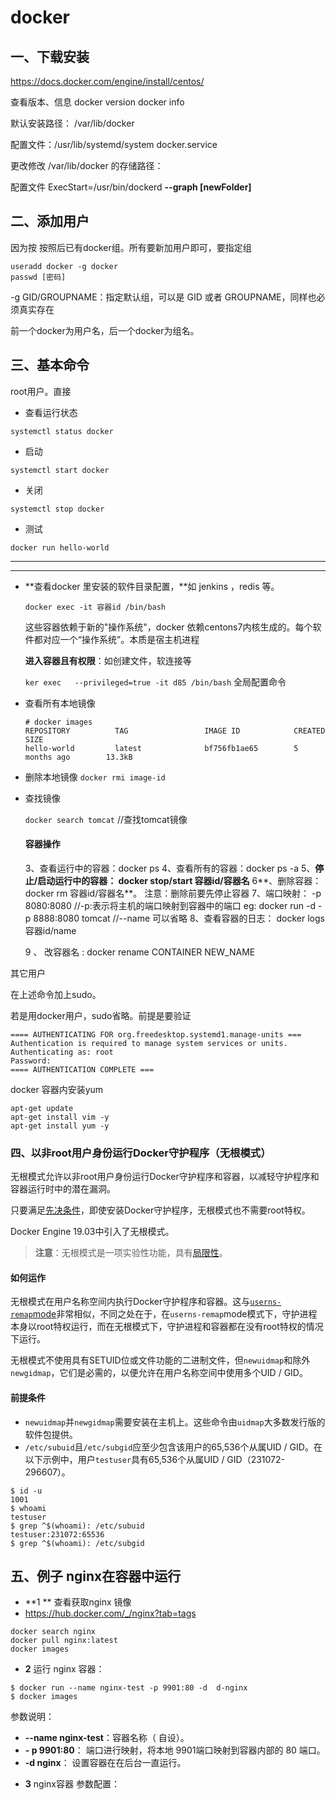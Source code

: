 # docker

## 一、下载安装

https://docs.docker.com/engine/install/centos/

查看版本、信息 docker version     docker info

默认安装路径： /var/lib/docker

配置文件：/usr/lib/systemd/system  docker.service 



更改修改 /var/lib/docker 的存储路径：

配置文件 ExecStart=/usr/bin/dockerd **--graph [newFolder]**

## 二、添加用户

因为按 按照后已有docker组。所有要新加用户即可，要指定组

```    
useradd docker -g docker
passwd [密码]
```

-g GID/GROUPNAME：指定默认组，可以是 GID 或者 GROUPNAME，同样也必须真实存在

前一个docker为用户名，后一个docker为组名。



## 三、基本命令





root用户。直接

* 查看运行状态

```
systemctl status docker
```

* 启动

```
systemctl start docker
```

* 关闭

```
systemctl stop docker
```

* 测试

 ```
docker run hello-world
 ```



____

***

* **查看docker 里安装的软件目录配置，**如 jenkins ，redis 等。

  ```
  docker exec -it 容器id /bin/bash
  ```

  这些容器依赖于新的"操作系统"，docker 依赖centons7内核生成的。每个软件都对应一个“操作系统”。本质是宿主机进程

  **进入容器且有权限**：如创建文件，软连接等

  ```ker exec   --privileged=true -it d85 /bin/bash``` 全局配置命令

  

* 查看所有本地镜像

  ```    
  # docker images
  REPOSITORY          TAG                 IMAGE ID            CREATED             SIZE
  hello-world         latest              bf756fb1ae65        5 months ago        13.3kB
  ```

  

* 删除本地镜像
  `docker rmi image-id`

* 查找镜像

  `docker search tomcat` //查找tomcat镜像

  #### 容器操作

  3、查看运行中的容器：docker ps
  4、查看所有的容器：docker ps -a
  5、**停止/启动运行中的容器： docker stop/start 容器id/容器名**
  6**、删除容器：docker rm 容器id/容器名**。 注意：删除前要先停止容器
  7、端口映射：
  -p 8080:8080
  //-p:表示将主机的端口映射到容器中的端口
  eg: docker run -d -p 8888:8080 tomcat //--name 可以省略
  8、查看容器的日志： docker logs 容器id/name
  
  9 、 改容器名 :  docker rename CONTAINER NEW_NAME

其它用户 

在上述命令加上sudo。

若是用docker用户，sudo省略。前提是要验证

```
==== AUTHENTICATING FOR org.freedesktop.systemd1.manage-units ===
Authentication is required to manage system services or units.
Authenticating as: root
Password: 
==== AUTHENTICATION COMPLETE ===
```



docker 容器内安装yum

```
apt-get update
apt-get install vim -y
apt-get install yum -y
```







### 四、以非root用户身份运行Docker守护程序（无根模式）

无根模式允许以非root用户身份运行Docker守护程序和容器，以减轻守护程序和容器运行时中的潜在漏洞。

只要满足[先决条件](https://docs.docker.com/engine/security/rootless/#prerequisites)，即使安装Docker守护程序，无根模式也不需要root特权。

Docker Engine 19.03中引入了无根模式。

> **注意**：无根模式是一项实验性功能，具有[局限性](https://docs.docker.com/engine/security/rootless/#known-limitations)。

####  如何运作

无根模式在用户名称空间内执行Docker守护程序和容器。这与[`userns-remap`mode](https://docs.docker.com/engine/security/userns-remap/)非常相似，不同之处在于，在`userns-remap`mode模式下，守护进程本身以root特权运行，而在无根模式下，守护进程和容器都在没有root特权的情况下运行。

无根模式不使用具有SETUID位或文件功能的二进制文件，但`newuidmap`和除外`newgidmap`，它们是必需的，以便允许在用户名称空间中使用多个UID / GID。

#### 前提条件

- `newuidmap`并`newgidmap`需要安装在主机上。这些命令由`uidmap`大多数发行版的软件包提供。
- `/etc/subuid`且`/etc/subgid`应至少包含该用户的65,536个从属UID / GID。在以下示例中，用户`testuser`具有65,536个从属UID / GID（231072-296607）。

```
$ id -u
1001
$ whoami
testuser
$ grep ^$(whoami): /etc/subuid
testuser:231072:65536
$ grep ^$(whoami): /etc/subgid
```



## 五、例子 nginx在容器中运行

* **1 **   查看获取nginx 镜像
* https://hub.docker.com/_/nginx?tab=tags

```
docker search nginx
docker pull nginx:latest
docker images
```

* **2** 运行 nginx 容器：

```
$ docker run --name nginx-test -p 9901:80 -d  d-nginx  
$ docker images
```

参数说明：

- **--name nginx-test**：容器名称（ 自设）。
- **- p 9901:80**： 端口进行映射，将本地 9901端口映射到容器内部的 80 端口。
- **-d nginx**： 设置容器在在后台一直运行。

  



* **3** nginx容器 参数配置：

